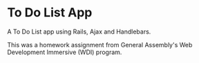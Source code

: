 To Do List App
=============================

A To Do List app using Rails, Ajax and Handlebars.

This was a homework assignment from General Assembly's Web Development Immersive (WDI) program.
